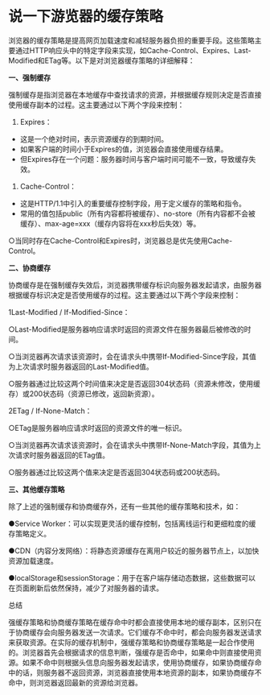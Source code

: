 # **说一下游览器的缓存策略**

浏览器的缓存策略是提高网页加载速度和减轻服务器负担的重要手段。这些策略主要通过HTTP响应头中的特定字段来实现，如Cache-Control、Expires、Last-Modified和ETag等。以下是对浏览器缓存策略的详细解释：

 **一、强制缓存** 

强制缓存是指浏览器在本地缓存中查找请求的资源，并根据缓存规则决定是否直接使用缓存副本的过程。这主要通过以下两个字段来控制：

1. Expires：

- 这是一个绝对时间，表示资源缓存的到期时间。
- 如果客户端的时间小于Expires的值，浏览器会直接使用缓存结果。
- 但Expires存在一个问题：服务器时间与客户端时间可能不一致，导致缓存失效。

1. Cache-Control：

- 这是HTTP/1.1中引入的重要缓存控制字段，用于定义缓存的策略和指令。
- 常用的值包括public（所有内容都将被缓存）、no-store（所有内容都不会被缓存）、max-age=xxx（缓存内容将在xxx秒后失效）等。

○当同时存在Cache-Control和Expires时，浏览器总是优先使用Cache-Control。

 **二、协商缓存** 

协商缓存是在强制缓存失效后，浏览器携带缓存标识向服务器发起请求，由服务器根据缓存标识决定是否使用缓存的过程。这主要通过以下两个字段来控制：

1Last-Modified / If-Modified-Since：

○Last-Modified是服务器响应请求时返回的资源文件在服务器最后被修改的时间。

○当浏览器再次请求该资源时，会在请求头中携带If-Modified-Since字段，其值为上次请求时服务器返回的Last-Modified值。

○服务器通过比较这两个时间值来决定是否返回304状态码（资源未修改，使用缓存）或200状态码（资源已修改，返回新资源）。

2ETag / If-None-Match：

○ETag是服务器响应请求时返回的资源文件的唯一标识。

○当浏览器再次请求该资源时，会在请求头中携带If-None-Match字段，其值为上次请求时服务器返回的ETag值。

○服务器通过比较这两个值来决定是否返回304状态码或200状态码。

 **三、其他缓存策略** 

除了上述的强制缓存和协商缓存外，还有一些其他的缓存策略和技术，如：

●Service Worker：可以实现更灵活的缓存控制，包括离线运行和更细粒度的缓存策略定义。

●CDN（内容分发网络）：将静态资源缓存在离用户较近的服务器节点上，以加快资源加载速度。

●localStorage和sessionStorage：用于在客户端存储动态数据，这些数据可以在页面刷新后依然保持，减少了对服务器的请求。



 总结 

强缓存策略和协商缓存策略在缓存命中时都会直接使用本地的缓存副本，区别只在于协商缓存会向服务器发送一次请求。它们缓存不命中时，都会向服务器发送请求来获取资源。在实际的缓存机制中，强缓存策略和协商缓存策略是一起合作使用的。浏览器首先会根据请求的信息判断，强缓存是否命中，如果命中则直接使用资源。如果不命中则根据头信息向服务器发起请求，使用协商缓存，如果协商缓存命中的话，则服务器不返回资源，浏览器直接使用本地资源的副本，如果协商缓存不命中，则浏览器返回最新的资源给浏览器。


